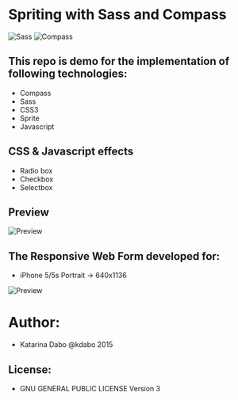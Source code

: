 Spriting with Sass and Compass
==========================

![Sass](https://rawgit.com/sass/node-sass/master/media/logo.svg) 
![Compass](http://dab1nmslvvntp.cloudfront.net/wp-content/uploads/2015/02/1423617056compass.png)

This repo is demo for the implementation of following technologies:
-----------------------------------------------------------------------

* Compass
* Sass
* CSS3
* Sprite
* Javascript

CSS & Javascript effects
-------------------------

* Radio box 
* Checkbox
* Selectbox

Preview
--------
![Preview](http://imageshack.com/a/img538/8176/20cLTL.png)

The Responsive Web Form developed for:
-------------------------------------

* iPhone 5/5s Portrait -> 640x1136

![Preview](http://imageshack.com/a/img673/9429/5ltuMQ.jpg)

Author:
========
* Katarina Dabo @kdabo 2015

License: 
--------
* GNU GENERAL PUBLIC LICENSE Version 3